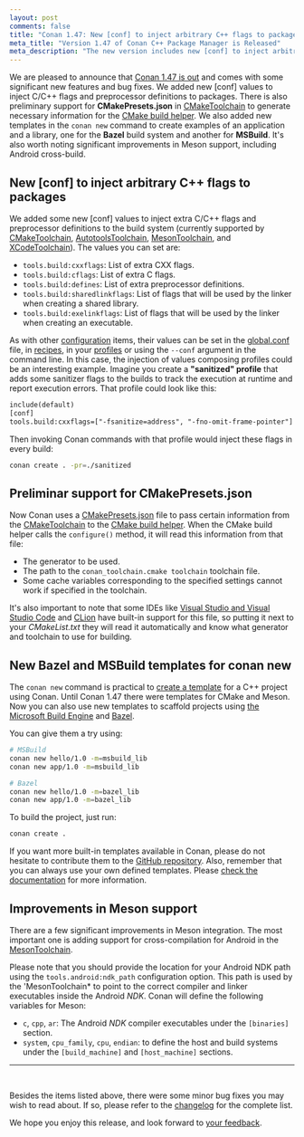 ```yaml
---
layout: post
comments: false
title: "Conan 1.47: New [conf] to inject arbitrary C++ flags to packages, preliminary support for CMakePresets.json, new templates for MSBuild and Bazel, improvements in Meson support."
meta_title: "Version 1.47 of Conan C++ Package Manager is Released"
meta_description: "The new version includes new [conf] to inject arbitrary C++ flags to packages, preliminary support for CMakePresets.json, new templates for MSBuild and Bazel and much more."
---
```


<script type="application/ld+json">
{ "@context": "https://schema.org", 
 "@type": "TechArticle",
 "headline": "Version 1.47 of Conan C++ Package Manager is Released",
 "alternativeHeadline": "Learn all about the new 1.47 Conan C/C++ package manager version",
 "image": "https://docs.conan.io/en/latest/_images/frogarian.png",
 "author": "Conan Team", 
 "genre": "C/C++", 
 "keywords": "c c++ package manager conan release", 
 "publisher": {
    "@type": "Organization",
    "name": "Conan.io",
    "logo": {
      "@type": "ImageObject",
      "url": "https://media.jfrog.com/wp-content/uploads/2017/07/20134853/conan-logo-text.svg"
    }
},
 "datePublished": "2022-04-21",
 "description": "Conan 1.47: New [conf] to inject arbitrary C++ flags to packages, preliminary support for CMakePresets.json, new templates for MSBuild and Bazel, improvements in Meson support.",
 }
</script>

We are pleased to announce that [Conan 1.47 is
out](https://github.com/conan-io/conan/releases/tag/1.47.0) and comes with some
significant new features and bug fixes. We added new [conf] values to inject C/C++ flags
and preprocessor definitions to packages. There is also preliminary support for
**CMakePresets.json** in
[CMakeToolchain](https://docs.conan.io/en/latest/reference/conanfile/tools/cmake/cmaketoolchain.html)
to generate necessary information for the [CMake build
helper](https://docs.conan.io/en/latest/reference/conanfile/tools/cmake/cmake.html). We also 
added new templates in the `conan new` command to create examples of an application
and a library, one for the **Bazel** build system and another for **MSBuild**. It's also
worth noting significant improvements in Meson support, including Android cross-build.


## New [conf] to inject arbitrary C++ flags to packages

We added some new [conf] values to inject extra C/C++ flags and preprocessor definitions to the
build system (currently supported by
[CMakeToolchain](https://docs.conan.io/en/latest/reference/conanfile/tools/cmake/cmaketoolchain.html),
[AutotoolsToolchain](https://docs.conan.io/en/latest/reference/conanfile/tools/gnu/autotoolstoolchain.html),
[MesonToolchain](https://docs.conan.io/en/latest/reference/conanfile/tools/meson/mesontoolchain.html),
and
[XCodeToolchain](https://docs.conan.io/en/latest/reference/conanfile/tools/apple.html#xcodetoolchain)).
The values you can set are:

 * `tools.build:cxxflags`: List of extra CXX flags.
 * `tools.build:cflags`: List of extra C flags.
 * `tools.build:defines`: List of extra preprocessor definitions.
 * `tools.build:sharedlinkflags`: List of flags that will be used by the linker when creating a shared library.
 * `tools.build:exelinkflags`: List of flags that will be used by the linker when creating an executable.

As with other
[configuration](https://docs.conan.io/en/latest/reference/config_files/global_conf.html)
items, their values can be set in the
[global.conf](https://docs.conan.io/en/latest/reference/config_files/global_conf.html#global-conf)
file, in
[recipes](https://docs.conan.io/en/latest/reference/config_files/global_conf.html#configuration-in-your-recipes),
in your
[profiles](https://docs.conan.io/en/latest/reference/config_files/global_conf.html#configuration-in-your-profiles)
or using the `--conf` argument in the command line. In this case, the injection of values
composing profiles could be an interesting example. Imagine you create a **"sanitized"
profile** that adds some sanitizer flags to the builds to track the execution at runtime and report execution errors. That profile could look like this:

```txt
include(default)
[conf]
tools.build:cxxflags=["-fsanitize=address", "-fno-omit-frame-pointer"]
```

Then invoking Conan commands with that profile would inject these flags in every build:

```bash
conan create . -pr=./sanitized
```

## Preliminar support for CMakePresets.json

Now Conan uses a
[CMakePresets.json](https://cmake.org/cmake/help/latest/manual/cmake-presets.7.html) file
to pass certain information from the
[CMakeToolchain](https://docs.conan.io/en/latest/reference/conanfile/tools/cmake/cmaketoolchain.html)
to the [CMake build
helper](https://docs.conan.io/en/latest/reference/conanfile/tools/cmake/cmake.html). When
the CMake build helper calls the `configure()` method, it will read this information from that file:

 * The generator to be used.
 * The path to the `conan_toolchain.cmake toolchain` toolchain file.
 * Some cache variables corresponding to the specified settings cannot work if specified in the toolchain.

It's also important to note that some IDEs like [Visual Studio and Visual Studio
Code](https://devblogs.microsoft.com/cppblog/cmake-presets-integration-in-visual-studio-and-visual-studio-code/)
and [CLion](https://www.jetbrains.com/help/clion/cmake-presets.html) have built-in support
for this file, so putting it next to your *CMakeList.txt* they will read it automatically
and know what generator and toolchain to use for building.


## New Bazel and MSBuild templates for conan new

The `conan new` command is practical to [create a
template](https://docs.conan.io/en/latest/extending/template_system/command_new.html) for
a C++ project using Conan. Until Conan 1.47 there were templates for CMake and
Meson. Now you can also use new templates to scaffold projects using [the Microsoft
Build Engine](https://docs.microsoft.com/es-es/visualstudio/msbuild/msbuild?view=vs-2022)
and [Bazel](https://bazel.build).

You can give them a try using:

```bash
# MSBuild
conan new hello/1.0 -m=msbuild_lib 
conan new app/1.0 -m=msbuild_lib 

# Bazel
conan new hello/1.0 -m=bazel_lib 
conan new app/1.0 -m=bazel_lib 
```

To build the project, just run:

```bash
conan create .
```
 
If you want more built-in templates available in Conan, please do not hesitate to
contribute them to the [GitHub repository](https://github.com/conan-io/conan). Also,
remember that you can always use your own defined templates. Please [check the
documentation](https://docs.conan.io/en/latest/extending/template_system/command_new.html)
for more information.


## Improvements in Meson support

There are a few significant improvements in Meson integration. The most important one
is adding support for cross-compilation for Android in the
[MesonToolchain](https://docs.conan.io/en/latest/reference/conanfile/tools/meson/mesontoolchain.html). 

Please note that you should provide the location for your Android NDK path using the
`tools.android:ndk_path` configuration option. This path is used by the
'MesonToolchain* to point to the correct compiler and linker executables inside the
Android *NDK*. Conan will define the following variables for Meson:

 * `c`, `cpp`, `ar`: The Android *NDK* compiler executables under the `[binaries]` section.
 * `system`, `cpu_family`, `cpu`, `endian`: to define the host and build systems under the
   `[build_machine]` and `[host_machine]` sections.

---

<br>

Besides the items listed above, there were some minor bug fixes you may wish to
read about. If so, please refer to the
[changelog](https://docs.conan.io/en/latest/changelog.html#mar-2022) for the
complete list.

We hope you enjoy this release, and look forward to [your
feedback](https://github.com/conan-io/conan/issues).
